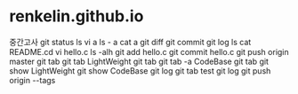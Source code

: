 # renkelin.github.io
중간고사
git status
ls
vi a
ls - a
cat a
git diff
git commit
git log
ls
cat README.cd
vi hello.c
ls -alh
git add hello.c
git commit hello.c
git push origin master 
git tab
git tab LightWeight
git tab
git tab -a CodeBase
git tab
git show LightWeight
git show CodeBase
git log
git tab test
git log
git push origin --tags
